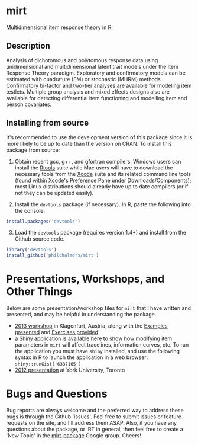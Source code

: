 # mirt

Multidimensional item response theory in R. 

## Description

Analysis of dichotomous and polytomous response data using unidimensional and 
multidimensional latent trait models under the Item Response Theory paradigm. 
Exploratory and confirmatory models can be estimated with quadrature (EM) or 
stochastic (MHRM) methods. Confirmatory bi-factor and two-tier analyses are available 
for modeling item testlets. Multiple group analysis and mixed effects designs also 
are available for detecting differential item functioning and modelling item and 
person covariates.

## Installing from source

It's recommended to use the development version of this package since it is more likely to be up to date 
than the version on CRAN. To install this package from source: 

1) Obtain recent gcc, g++, and gfortran compilers. Windows users can install the
   [Rtools](http://cran.r-project.org/bin/windows/Rtools/) suite while Mac users will have to
   download the necessary tools from the [Xcode](https://itunes.apple.com/ca/app/xcode/id497799835?mt=12) suite and its
   related command line tools (found within Xcode's Preference Pane under Downloads/Components); most Linux
   distributions should already have up to date compilers (or if not they can be updated easily). 

2) Install the `devtools` package (if necessary). In R, paste the following into the console:

```r
install.packages('devtools')
```

3) Load the `devtools` package (requires version 1.4+) and install from the Github source code. 
 
```r
library('devtools')
install_github('philchalmers/mirt')
```

# Presentations, Workshops, and Other Things

Below are some presentation/workshop files for `mirt` that I have written and presented, and 
may be helpful in understanding the package. 

- [2013 workshop](https://dl.dropboxusercontent.com/u/10780530/mirt-pres-2013/mirt.pdf) in 
  Klagenfurt, Austria, along with the 
  [Examples presented](https://dl.dropboxusercontent.com/u/10780530/mirt-pres-2013/Examples.zip) and 
  [Exercises provided](https://dl.dropboxusercontent.com/u/10780530/mirt-pres-2013/Exercises.zip)
- a Shiny application is available here to show how modifying item parameters in `mirt` will affect
  tracelines, information curves, etc. To run the application you must have `shiny` installed, and use
  the following syntax in R to launch the application in a web browser: `shiny::runGist('6337165')`
- [2012 presentation](https://dl.dropboxusercontent.com/u/10780530/mirt-pres-2012/mirt-presentation-2012.pdf) at 
  York University, Toronto

# Bugs and Questions

Bug reports are always welcome and the preferred way to address these bugs is through
the Github 'issues'. Feel free to submit issues or feature requests on the site, and I'll 
address them ASAP. Also, if you have any questions about the package, or IRT in general, then
feel free to create a 'New Topic' in the 
[mirt-package](https://groups.google.com/forum/#!forum/mirt-package) Google group. Cheers!
